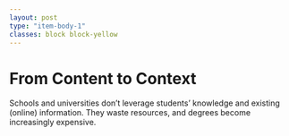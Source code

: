```yaml
---
layout: post
type: "item-body-1"
classes: block block-yellow
---
```

# From Content to Context

Schools and universities don’t leverage students’ knowledge and existing (online) information. They waste resources, and degrees become increasingly expensive.